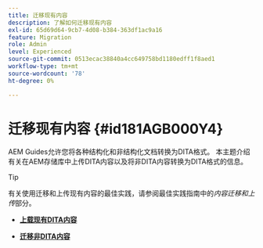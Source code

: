 ```yaml
---
title: 迁移现有内容
description: 了解如何迁移现有内容
exl-id: 65d69d64-9cb7-4d08-b384-363df1ac9a16
feature: Migration
role: Admin
level: Experienced
source-git-commit: 0513ecac38840a4cc649758bd1180edff1f8aed1
workflow-type: tm+mt
source-wordcount: '78'
ht-degree: 0%

---
```


# 迁移现有内容 {#id181AGB000Y4}

AEM Guides允许您将各种结构化和非结构化文档转换为DITA格式。 本主题介绍有关在AEM存储库中上传DITA内容以及将非DITA内容转换为DITA格式的信息。

>[!TIP]
>
> 有关使用迁移和上传现有内容的最佳实践，请参阅最佳实践指南中的&#x200B;*内容迁移和上传*&#x200B;部分。

- **[上载现有DITA内容](migrate-content-upload-existing-dita-content.md)**

- **[迁移非DITA内容](migrate-content-non-dita.md)**
